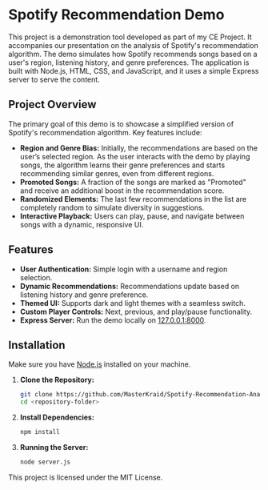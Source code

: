 # Spotify Recommendation Demo

This project is a demonstration tool developed as part of my CE Project. It accompanies our presentation on the analysis of Spotify's recommendation algorithm. The demo simulates how Spotify recommends songs based on a user's region, listening history, and genre preferences. The application is built with Node.js, HTML, CSS, and JavaScript, and it uses a simple Express server to serve the content.

## Project Overview

The primary goal of this demo is to showcase a simplified version of Spotify's recommendation algorithm. Key features include:

- **Region and Genre Bias:** Initially, the recommendations are based on the user’s selected region. As the user interacts with the demo by playing songs, the algorithm learns their genre preferences and starts recommending similar genres, even from different regions.
- **Promoted Songs:** A fraction of the songs are marked as "Promoted" and receive an additional boost in the recommendation score.
- **Randomized Elements:** The last few recommendations in the list are completely random to simulate diversity in suggestions.
- **Interactive Playback:** Users can play, pause, and navigate between songs with a dynamic, responsive UI.

## Features

- **User Authentication:** Simple login with a username and region selection.
- **Dynamic Recommendations:** Recommendations update based on listening history and genre preference.
- **Themed UI:** Supports dark and light themes with a seamless switch.
- **Custom Player Controls:** Next, previous, and play/pause functionality.
- **Express Server:** Run the demo locally on [127.0.0.1:8000](http://127.0.0.1:8000).

## Installation

Make sure you have [Node.js](https://nodejs.org/) installed on your machine.

1. **Clone the Repository:**

   ```bash
   git clone https://github.com/MasterKraid/Spotify-Recommendation-Analysis
   cd <repository-folder>

2. **Install Dependencies:**

   ```bash
   npm install
3. **Running the Server:**

    ```bash
    node server.js


This project is licensed under the MIT License.
